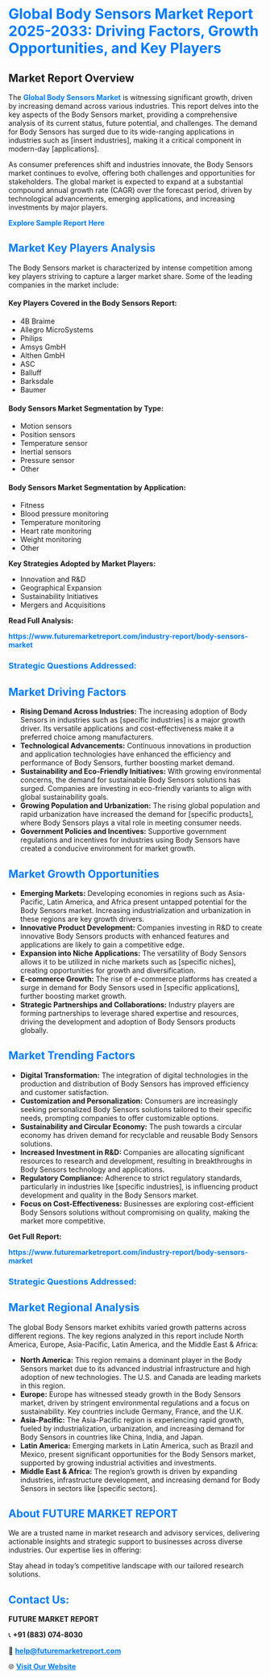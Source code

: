 <h1 style="color: #007BFF;">Global Body Sensors Market Report 2025-2033: Driving Factors, Growth Opportunities, and Key Players</h1>

<section id="overview">
<h2>Market Report Overview</h2>
<p>The <a href="https://www.futuremarketreport.com/industry-report/body-sensors-market" style="color: #007BFF; text-decoration: none;"><strong>Global Body Sensors Market</strong></a> is witnessing significant growth, driven by increasing demand across various industries. This report delves into the key aspects of the Body Sensors market, providing a comprehensive analysis of its current status, future potential, and challenges. The demand for Body Sensors has surged due to its wide-ranging applications in industries such as [insert industries], making it a critical component in modern-day [applications].</p>
<p>As consumer preferences shift and industries innovate, the Body Sensors market continues to evolve, offering both challenges and opportunities for stakeholders. The global market is expected to expand at a substantial compound annual growth rate (CAGR) over the forecast period, driven by technological advancements, emerging applications, and increasing investments by major players.</p>
</section>

<section id="overview">
<p><a href="https://www.futuremarketreport.com/request-sample/reportId=48882" style="color: #007BFF; text-decoration: none;"><strong>Explore Sample Report Here</strong></a></p>
</section>

<section id="key-players">
<h2 style="color: #007BFF;">Market Key Players Analysis</h2>
<p>The Body Sensors market is characterized by intense competition among key players striving to capture a larger market share. Some of the leading companies in the market include:</p>
<h4>Key Players Covered in the Body Sensors Report:</h4>
<ul><li>4B Braime</li><li>Allegro MicroSystems</li><li>Philips</li><li>Amsys GmbH</li><li>Althen GmbH</li><li>ASC</li><li>Balluff</li><li>Barksdale</li><li>Baumer</li></ul>
<h4>Body Sensors Market Segmentation by Type:</h4>
<ul><li>Motion sensors</li><li>Position sensors</li><li>Temperature sensor</li><li>Inertial sensors</li><li>Pressure sensor</li><li>Other</li></ul>

<h4>Body Sensors Market Segmentation by Application:</h4>
<ul><li>Fitness</li><li>Blood pressure monitoring</li><li>Temperature monitoring</li><li>Heart rate monitoring</li><li>Weight monitoring</li><li>Other</li></ul>
<p><strong>Key Strategies Adopted by Market Players:</strong></p>
<ul>
<li>Innovation and R&D</li>
<li>Geographical Expansion</li>
<li>Sustainability Initiatives</li>
<li>Mergers and Acquisitions</li>
</ul>
</section>

<section>
<p><strong>Read Full Analysis: </strong></p><a href="https://www.futuremarketreport.com/industry-report/body-sensors-market" style="color: #007BFF; text-decoration: none;"><strong>https://www.futuremarketreport.com/industry-report/body-sensors-market</strong></a>
<h3 style="color: #007BFF;">Strategic Questions Addressed:</h3>
</section>

<section id="driving-factors">
<h2 style="color: #007BFF;">Market Driving Factors</h2>
<ul>
<li><strong>Rising Demand Across Industries:</strong> The increasing adoption of Body Sensors in industries such as [specific industries] is a major growth driver. Its versatile applications and cost-effectiveness make it a preferred choice among manufacturers.</li>
<li><strong>Technological Advancements:</strong> Continuous innovations in production and application technologies have enhanced the efficiency and performance of Body Sensors, further boosting market demand.</li>
<li><strong>Sustainability and Eco-Friendly Initiatives:</strong> With growing environmental concerns, the demand for sustainable Body Sensors solutions has surged. Companies are investing in eco-friendly variants to align with global sustainability goals.</li>
<li><strong>Growing Population and Urbanization:</strong> The rising global population and rapid urbanization have increased the demand for [specific products], where Body Sensors plays a vital role in meeting consumer needs.</li>
<li><strong>Government Policies and Incentives:</strong> Supportive government regulations and incentives for industries using Body Sensors have created a conducive environment for market growth.</li>
</ul>
</section>

<section id="growth-opportunities">
<h2 style="color: #007BFF;">Market Growth Opportunities</h2>
<ul>
<li><strong>Emerging Markets:</strong> Developing economies in regions such as Asia-Pacific, Latin America, and Africa present untapped potential for the Body Sensors market. Increasing industrialization and urbanization in these regions are key growth drivers.</li>
<li><strong>Innovative Product Development:</strong> Companies investing in R&D to create innovative Body Sensors products with enhanced features and applications are likely to gain a competitive edge.</li>
<li><strong>Expansion into Niche Applications:</strong> The versatility of Body Sensors allows it to be utilized in niche markets such as [specific niches], creating opportunities for growth and diversification.</li>
<li><strong>E-commerce Growth:</strong> The rise of e-commerce platforms has created a surge in demand for Body Sensors used in [specific applications], further boosting market growth.</li>
<li><strong>Strategic Partnerships and Collaborations:</strong> Industry players are forming partnerships to leverage shared expertise and resources, driving the development and adoption of Body Sensors products globally.</li>
</ul>
</section>

<section id="trending-factors">
<h2 style="color: #007BFF;">Market Trending Factors</h2>
<ul>
<li><strong>Digital Transformation:</strong> The integration of digital technologies in the production and distribution of Body Sensors has improved efficiency and customer satisfaction.</li>
<li><strong>Customization and Personalization:</strong> Consumers are increasingly seeking personalized Body Sensors solutions tailored to their specific needs, prompting companies to offer customizable options.</li>
<li><strong>Sustainability and Circular Economy:</strong> The push towards a circular economy has driven demand for recyclable and reusable Body Sensors solutions.</li>
<li><strong>Increased Investment in R&D:</strong> Companies are allocating significant resources to research and development, resulting in breakthroughs in Body Sensors technology and applications.</li>
<li><strong>Regulatory Compliance:</strong> Adherence to strict regulatory standards, particularly in industries like [specific industries], is influencing product development and quality in the Body Sensors market.</li>
<li><strong>Focus on Cost-Effectiveness:</strong> Businesses are exploring cost-efficient Body Sensors solutions without compromising on quality, making the market more competitive.</li>
</ul>
</section>

<section>
<p><strong>Get Full Report: </strong></p><a href="https://www.futuremarketreport.com/industry-report/body-sensors-market" style="color: #007BFF; text-decoration: none;"><strong>https://www.futuremarketreport.com/industry-report/body-sensors-market</strong></a>
<h3 style="color: #007BFF;">Strategic Questions Addressed:</h3>
</section>


<section id="regional-analysis">
<h2 style="color: #007BFF;">Market Regional Analysis</h2>
<p>The global Body Sensors market exhibits varied growth patterns across different regions. The key regions analyzed in this report include North America, Europe, Asia-Pacific, Latin America, and the Middle East & Africa:</p>
<ul>
<li><strong>North America:</strong> This region remains a dominant player in the Body Sensors market due to its advanced industrial infrastructure and high adoption of new technologies. The U.S. and Canada are leading markets in this region.</li>
<li><strong>Europe:</strong> Europe has witnessed steady growth in the Body Sensors market, driven by stringent environmental regulations and a focus on sustainability. Key countries include Germany, France, and the U.K.</li>
<li><strong>Asia-Pacific:</strong> The Asia-Pacific region is experiencing rapid growth, fueled by industrialization, urbanization, and increasing demand for Body Sensors in countries like China, India, and Japan.</li>
<li><strong>Latin America:</strong> Emerging markets in Latin America, such as Brazil and Mexico, present significant opportunities for the Body Sensors market, supported by growing industrial activities and investments.</li>
<li><strong>Middle East & Africa:</strong> The region’s growth is driven by expanding industries, infrastructure development, and increasing demand for Body Sensors in sectors like [specific sectors].</li>
</ul>
</section>

<footer>
<h2 style="color: #007BFF;">About FUTURE MARKET REPORT</h2>
<p>We are a trusted name in market research and advisory services, delivering actionable insights and strategic support to businesses across diverse industries. Our expertise lies in offering:</p>

<p>Stay ahead in today’s competitive landscape with our tailored research solutions.</p>

<h2 style="color: #007BFF;">Contact Us:</h2>
<p><strong>FUTURE MARKET REPORT</strong></p>
<p>📞 <strong>+91 (883) 074-8030</strong></p>
<p>📧 <strong><a href="mailto:help@futuremarketreport.com" style="color: #007BFF;">help@futuremarketreport.com</a></strong></p>
<p>🌐 <strong><a href="https://www.futuremarketreport.com/" style="color: #007BFF;">Visit Our Website</a></strong></p>
</footer>